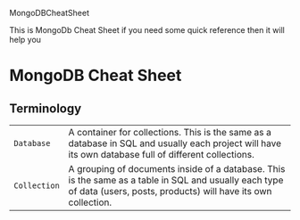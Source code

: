 MongoDBCheatSheet

This is MongoDb Cheat Sheet if you need some quick reference then it will help you

<h1>MongoDB Cheat Sheet</h1>

## Terminology

|        | |
| ----- | ----- |
| `Database` | A container for collections. This is the same as a database in SQL and usually each project will have its own database full of different collections. |
| `Collection` | A grouping of documents inside of a database. This is the same as a table in SQL and usually each type of data (users, posts, products) will have its own collection. |
